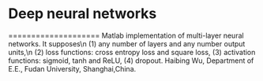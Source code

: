 # Deep neural networks
====================
Matlab implementation of multi-layer neural networks. It supposes\n 
(1) any number of layers and any number output units,\n
(2) loss functions: cross entropy loss and square loss,
(3) activation functions: sigmoid, tanh and ReLU,
(4) dropout.
Haibing Wu, Department of E.E., Fudan University, Shanghai,China.
